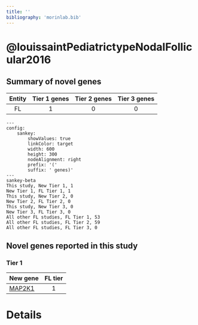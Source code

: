 ```yaml
---
title: ''
bibliography: 'morinlab.bib'
---
```


# @louissaintPediatrictypeNodalFollicular2016
## Summary of novel genes

|Entity| Tier 1 genes| Tier 2 genes|Tier 3 genes|
|:-:|:-:|:-:|:-:|
|FL|1|0|0|
```mermaid
---
config:
    sankey:
        showValues: true
        linkColor: target
        width: 600
        height: 300
        nodeAlignment: right
        prefix: '('
        suffix: ' genes)'
---
sankey-beta
This study, New Tier 1, 1
New Tier 1, FL Tier 1, 1
This study, New Tier 2, 0
New Tier 2, FL Tier 2, 0
This study, New Tier 3, 0
New Tier 3, FL Tier 3, 0
All other FL studies, FL Tier 1, 53
All other FL studies, FL Tier 2, 59
All other FL studies, FL Tier 3, 0
```

## Novel genes reported in this study

### Tier 1
|New gene|FL tier|
|:-|:-:|
|[MAP2K1](../MAP2K1)|1 |


# Details

